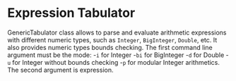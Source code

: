 # Expression Tabulator
GenericTabulator class allows to parse and evaluate arithmetic expressions with different numeric types, such as `Integer`, `BigInteger`, `Double`, etc. It also provides numeric types bounds checking. The first command line argument must be the mode: 
-`i` for Integer
-`bi` for BigInteger
-`d` for Double
-`u` for Integer without bounds checking
-`p` for modular Integer arithmetics. 
The second argument is expression.
